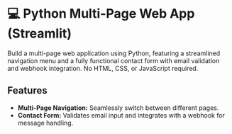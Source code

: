 # 💻 Python Multi-Page Web App (Streamlit)

Build a multi-page web application using Python, featuring a streamlined navigation menu and a fully functional contact form with email validation and webhook integration. No HTML, CSS, or JavaScript required.

## Features
- **Multi-Page Navigation:** Seamlessly switch between different pages.
- **Contact Form:** Validates email input and integrates with a webhook for message handling.
